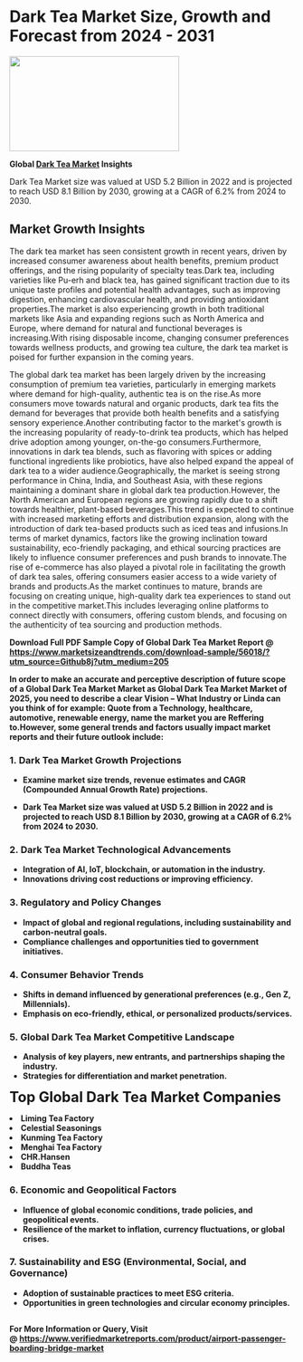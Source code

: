 <H1>Dark Tea Market Size, Growth and Forecast from 2024 - 2031</H1><img class="aligncenter size-medium wp-image-584254" src="https://thirdeyenews.in/wp-content/uploads/2024/09/Global-Market-Research-300x168.jpeg" alt="" width="300" height="168" /><p><strong>Global&nbsp;<a href="https://www.marketsizeandtrends.com/download-sample/56018/?utm_source=Github8j?utm_medium=205">Dark Tea Market</a> Insights</strong></p><p>Dark Tea Market size was valued at USD 5.2 Billion in 2022 and is projected to reach USD 8.1 Billion by 2030, growing at a CAGR of 6.2% from 2024 to 2030.</p><p><h2>Market Growth Insights</h2> <p>The dark tea market has seen consistent growth in recent years, driven by increased consumer awareness about health benefits, premium product offerings, and the rising popularity of specialty teas.Dark tea, including varieties like Pu-erh and black tea, has gained significant traction due to its unique taste profiles and potential health advantages, such as improving digestion, enhancing cardiovascular health, and providing antioxidant properties.The market is also experiencing growth in both traditional markets like Asia and expanding regions such as North America and Europe, where demand for natural and functional beverages is increasing.With rising disposable income, changing consumer preferences towards wellness products, and growing tea culture, the dark tea market is poised for further expansion in the coming years.<br> <strong></strong> </p> <p>The global dark tea market has been largely driven by the increasing consumption of premium tea varieties, particularly in emerging markets where demand for high-quality, authentic tea is on the rise.As more consumers move towards natural and organic products, dark tea fits the demand for beverages that provide both health benefits and a satisfying sensory experience.Another contributing factor to the market's growth is the increasing popularity of ready-to-drink tea products, which has helped drive adoption among younger, on-the-go consumers.Furthermore, innovations in dark tea blends, such as flavoring with spices or adding functional ingredients like probiotics, have also helped expand the appeal of dark tea to a wider audience.Geographically, the market is seeing strong performance in China, India, and Southeast Asia, with these regions maintaining a dominant share in global dark tea production.However, the North American and European regions are growing rapidly due to a shift towards healthier, plant-based beverages.This trend is expected to continue with increased marketing efforts and distribution expansion, along with the introduction of dark tea-based products such as iced teas and infusions.In terms of market dynamics, factors like the growing inclination toward sustainability, eco-friendly packaging, and ethical sourcing practices are likely to influence consumer preferences and push brands to innovate.The rise of e-commerce has also played a pivotal role in facilitating the growth of dark tea sales, offering consumers easier access to a wide variety of brands and products.As the market continues to mature, brands are focusing on creating unique, high-quality dark tea experiences to stand out in the competitive market.This includes leveraging online platforms to connect directly with consumers, offering custom blends, and focusing on the authenticity of tea sourcing and production methods.<br> <strong></p><p><span class=""><strong>Download Full PDF Sample Copy of Global Dark Tea Market Report</strong> @ <a href="https://www.marketsizeandtrends.com/download-sample/56018/?utm_source=Github8j?utm_medium=205" target="_blank">https://www.marketsizeandtrends.com/download-sample/56018/?utm_source=Github8j?utm_medium=205</a></span></p><p>In order to make an accurate and perceptive description of future scope of a Global&nbsp;Dark Tea Market Market as Global&nbsp;Dark Tea Market Market of 2025, you need to describe a clear Vision &ndash; What Industry or Linda can you think of for example: Quote from a Technology, healthcare, automotive, renewable energy, name the market you are Reffering to.However, some general trends and factors usually impact market reports and their future outlook include:</p><h3>1.&nbsp;<strong>Dark Tea Market Growth Projections</strong></h3><ul><li>Examine market size trends, revenue estimates and CAGR (Compounded Annual Growth Rate) projections.</li><li><p>Dark Tea Market size was valued at USD 5.2 Billion in 2022 and is projected to reach USD 8.1 Billion by 2030, growing at a CAGR of 6.2% from 2024 to 2030.</p></li></ul><h3>2.&nbsp;<strong>Dark Tea Market Technological Advancements</strong></h3><ul><li>Integration of AI, IoT, blockchain, or automation in the industry.</li><li>Innovations driving cost reductions or improving efficiency.</li></ul><h3>3.&nbsp;<strong>Regulatory and Policy Changes</strong></h3><ul><li>Impact of global and regional regulations, including sustainability and carbon-neutral goals.</li><li>Compliance challenges and opportunities tied to government initiatives.</li></ul><h3>4.&nbsp;<strong>Consumer Behavior Trends</strong></h3><ul><li>Shifts in demand influenced by generational preferences (e.g., Gen Z, Millennials).</li><li>Emphasis on eco-friendly, ethical, or personalized products/services.</li></ul><h3>5.&nbsp;<strong>Global Dark Tea Market Competitive Landscape</strong></h3><ul><li>Analysis of key players, new entrants, and partnerships shaping the industry.</li><li>Strategies for differentiation and market penetration.</li></ul><p data-pm-slice="1 1 []"><span style="color: inherit; font-family: inherit; font-size: 25px;">Top Global Dark Tea Market Companies</span></p><div class="" data-test-id=""><p><li>Liming Tea Factory</li><li> Celestial Seasonings</li><li> Kunming Tea Factory</li><li> Menghai Tea Factory</li><li> CHR.Hansen</li><li> Buddha Teas</li></p></div><h3>6.&nbsp;<strong>Economic and Geopolitical Factors</strong></h3><ul><li>Influence of global economic conditions, trade policies, and geopolitical events.</li><li>Resilience of the market to inflation, currency fluctuations, or global crises.</li></ul><h3>7.&nbsp;<strong>Sustainability and ESG (Environmental, Social, and Governance)</strong></h3><ul><li>Adoption of sustainable practices to meet ESG criteria.</li><li>Opportunities in green technologies and circular economy principles.</li></ul><h2><strong style="font-size: 14px;">For More Information or Query, Visit @&nbsp;</strong><a style="background-color: #ffffff; font-size: 14px;" href="https://www.marketsizeandtrends.com/report/dark-tea-market/" target="_blank">https://www.verifiedmarketreports.com/product/airport-passenger-boarding-bridge-market</a></h2>